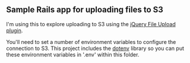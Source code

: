 ## Sample Rails app for uploading files to S3

I'm using this to explore uploading to S3 using the [jQuery File Upload plugin](https://github.com/blueimp/jQuery-File-Upload).

You'll need to set a number of environment variables to configure the connection to S3. This project includes the [dotenv](https://github.com/bkeepers/dotenv) library so you can put these environment variables in '.env' within this folder.

